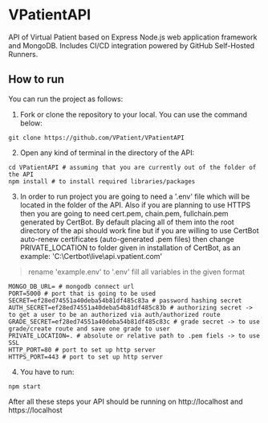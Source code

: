 # VPatientAPI
API of Virtual Patient based on Express Node.js web application framework and MongoDB. Includes CI/CD integration powered by GitHub Self-Hosted Runners.

## How to run
You can run the project as follows:

1. Fork or clone the repository to your local. You can use the command below:
```
git clone https://github.com/VPatient/VPatientAPI
```

2. Open any kind of terminal in the directory of the API:
```
cd VPatientAPI # assuming that you are currently out of the folder of the API
npm install # to install required libraries/packages
```

3. In order to run project you are going to need a '.env' file which will be located in the folder of the API. Also if you are planning to use HTTPS then you are going to need cert.pem, chain.pem, fullchain.pem generated by CertBot. By default placing all of them into the root directory of the api should work fine but if you are willing to use CertBot auto-renew certificates (auto-generated .pem files) then change PRIVATE_LOCATION to folder given in installation of CertBot, as an example: 'C:\Certbot\live\api.vpatient.com'
> rename 'example.env' to '.env'
> fill all variables in the given format
```
MONGO_DB_URL= # mongodb connect url
PORT=5000 # port that is going to be used
SECRET=ef28ed74551a40deba54b81df485c83a # password hashing secret
AUTH_SECRET=ef28ed74551a40deba54b81df485c83b # authorizing secret -> to get a user to be an authorized via auth/authorized route
GRADE_SECRET=ef28ed74551a40deba54b81df485c83c # grade secret -> to use grade/create route and save one grade to user
PRIVATE_LOCATION=. # absolute or relative path to .pem fiels -> to use SSL
HTTP_PORT=80 # port to set up http server
HTTPS_PORT=443 # port to set up http server
```

4. You have to run:
```
npm start
```

After all these steps your API should be running on http://localhost and https://localhost
